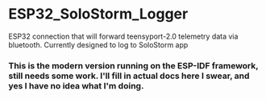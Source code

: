 # ESP32_SoloStorm_Logger
ESP32 connection that will forward teensyport-2.0 telemetry data via bluetooth.  Currently designed to log to SoloStorm app

### This is the modern version running on the ESP-IDF framework, still needs some work.  I'll fill in actual docs here I swear, and yes I have no idea what I'm doing.